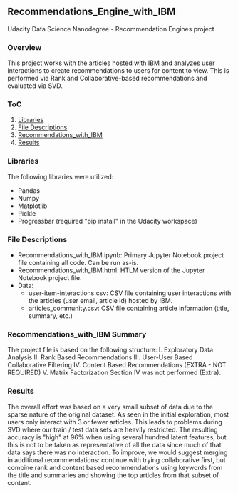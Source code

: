 ## Recommendations_Engine_with_IBM
Udacity Data Science Nanodegree - Recommendation Engines project

### Overview
This project works with the articles hosted with IBM and analyzes user interactions to create 
recommendations to users for content to view. This is performed via Rank and Collaborative-based
recommendations and evaluated via SVD.

### ToC
1. [Libraries](#libraries)
2. [File Descriptions](#files)
3. [Recommendations_with_IBM](#project)
4. [Results](#results)

### Libraries <a name="libraries"></a>
The following libraries were utilized:
* Pandas
* Numpy
* Matplotlib
* Pickle
* Progressbar (required "pip install" in the Udacity workspace)

### File Descriptions <a name="files"></a>
* Recommendations_with_IBM.ipynb: Primary Jupyter Notebook project file containing all code. Can be run as-is.
* Recommendations_with_IBM.html: HTLM version of the Jupyter Notebook project file.
* Data:
  - user-item-interactions.csv: CSV file containing user interactions with the articles (user email, article id) hosted by IBM.
  - articles_community.csv: CSV file containing article information (title, summary, etc.)

### Recommendations_with_IBM Summary <a name="project"></a>
The project file is based on the following structure:
    I. Exploratory Data Analysis
    II. Rank Based Recommendations
    III. User-User Based Collaborative Filtering
    IV. Content Based Recommendations (EXTRA - NOT REQUIRED)
    V. Matrix Factorization
Section IV was not performed (Extra).

### Results <a name="results"></a> 
The overall effort was based on a very small subset of data due to the sparse nature of the original dataset. As seen in the 
initial exploration, most users only interact with 3 or fewer articles. This leads to problems during SVD where our train / test
data sets are heavily restricted. The resulting accuracy is "high" at 96% when using several hundred latent features, but this
is not to be taken as representative of all the data since much of that data says there was no interaction. To improve, we would
suggest merging in additional recommendations: continue with trying collaborative first, but combine rank and content based 
recommendations using keywords from the title and summaries and showing the top articles from that subset of content.
